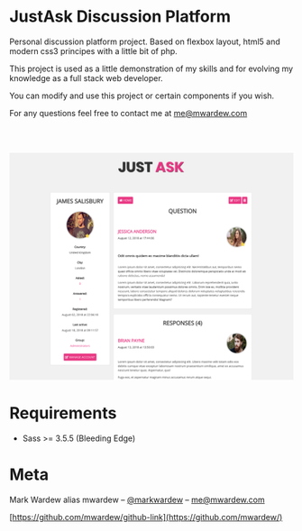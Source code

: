 JustAsk Discussion Platform
=======================

Personal discussion platform project. Based on flexbox layout, html5 and modern css3 principes with a little bit of php.

This project is used as a little demonstration of my skills and for evolving my knowledge as a full stack web developer.

You can modify and use this project or certain components if you wish.

For any questions feel free to contact me at me@mwardew.com

<br />
<br />





![](screenshot.png)


Requirements
============

* Sass >= 3.5.5 (Bleeding Edge)


Meta
============

Mark Wardew alias mwardew – [@markwardew](https://twitter.com/markwardew) – me@mwardew.com

[https://github.com/mwardew/github-link](https://github.com/mwardew/)